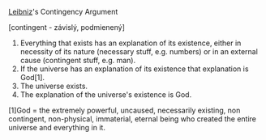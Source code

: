 [Leibniz](https://plato.stanford.edu/entries/leibniz/)'s Contingency Argument

[contingent - závislý, podmienený]

1. Everything that exists has an explanation of its existence, either in necessity of its nature (necessary stuff, e.g. numbers) or in an external cause (contingent stuff, e.g. man).
2. If the universe has an explanation of its existence that explanation is God[1].
3. The universe exists.
4. The explanation of the universe's existence is God.

[1]God = the extremely powerful, uncaused, necessarily existing, non contingent, non-physical, immaterial, eternal being who created the entire universe and everything in it.
